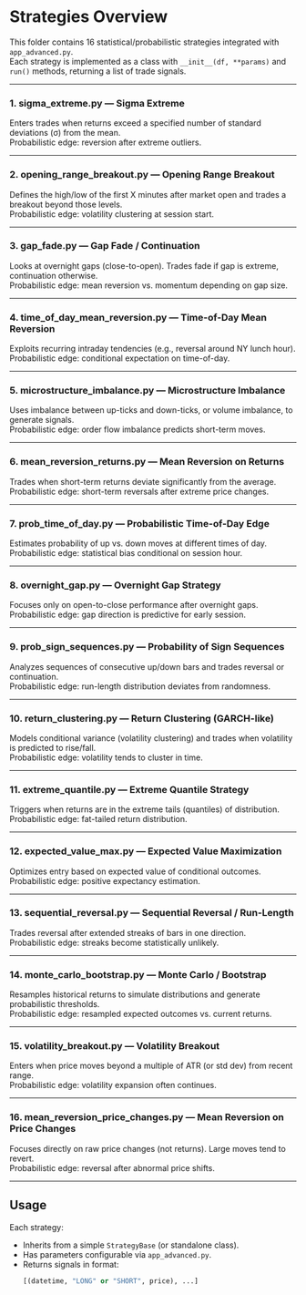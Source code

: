# Strategies Overview

This folder contains 16 statistical/probabilistic strategies integrated with `app_advanced.py`.  
Each strategy is implemented as a class with `__init__(df, **params)` and `run()` methods, returning a list of trade signals.

---

### 1. sigma_extreme.py — **Sigma Extreme**
Enters trades when returns exceed a specified number of standard deviations (σ) from the mean.  
Probabilistic edge: reversion after extreme outliers.

---

### 2. opening_range_breakout.py — **Opening Range Breakout**
Defines the high/low of the first X minutes after market open and trades a breakout beyond those levels.  
Probabilistic edge: volatility clustering at session start.

---

### 3. gap_fade.py — **Gap Fade / Continuation**
Looks at overnight gaps (close-to-open). Trades fade if gap is extreme, continuation otherwise.  
Probabilistic edge: mean reversion vs. momentum depending on gap size.

---

### 4. time_of_day_mean_reversion.py — **Time-of-Day Mean Reversion**
Exploits recurring intraday tendencies (e.g., reversal around NY lunch hour).  
Probabilistic edge: conditional expectation on time-of-day.

---

### 5. microstructure_imbalance.py — **Microstructure Imbalance**
Uses imbalance between up-ticks and down-ticks, or volume imbalance, to generate signals.  
Probabilistic edge: order flow imbalance predicts short-term moves.

---

### 6. mean_reversion_returns.py — **Mean Reversion on Returns**
Trades when short-term returns deviate significantly from the average.  
Probabilistic edge: short-term reversals after extreme price changes.

---

### 7. prob_time_of_day.py — **Probabilistic Time-of-Day Edge**
Estimates probability of up vs. down moves at different times of day.  
Probabilistic edge: statistical bias conditional on session hour.

---

### 8. overnight_gap.py — **Overnight Gap Strategy**
Focuses only on open-to-close performance after overnight gaps.  
Probabilistic edge: gap direction is predictive for early session.

---

### 9. prob_sign_sequences.py — **Probability of Sign Sequences**
Analyzes sequences of consecutive up/down bars and trades reversal or continuation.  
Probabilistic edge: run-length distribution deviates from randomness.

---

### 10. return_clustering.py — **Return Clustering (GARCH-like)**
Models conditional variance (volatility clustering) and trades when volatility is predicted to rise/fall.  
Probabilistic edge: volatility tends to cluster in time.

---

### 11. extreme_quantile.py — **Extreme Quantile Strategy**
Triggers when returns are in the extreme tails (quantiles) of distribution.  
Probabilistic edge: fat-tailed return distribution.

---

### 12. expected_value_max.py — **Expected Value Maximization**
Optimizes entry based on expected value of conditional outcomes.  
Probabilistic edge: positive expectancy estimation.

---

### 13. sequential_reversal.py — **Sequential Reversal / Run-Length**
Trades reversal after extended streaks of bars in one direction.  
Probabilistic edge: streaks become statistically unlikely.

---

### 14. monte_carlo_bootstrap.py — **Monte Carlo / Bootstrap**
Resamples historical returns to simulate distributions and generate probabilistic thresholds.  
Probabilistic edge: resampled expected outcomes vs. current returns.

---

### 15. volatility_breakout.py — **Volatility Breakout**
Enters when price moves beyond a multiple of ATR (or std dev) from recent range.  
Probabilistic edge: volatility expansion often continues.

---

### 16. mean_reversion_price_changes.py — **Mean Reversion on Price Changes**
Focuses directly on raw price changes (not returns). Large moves tend to revert.  
Probabilistic edge: reversal after abnormal price shifts.

---

## Usage
Each strategy:
- Inherits from a simple `StrategyBase` (or standalone class).
- Has parameters configurable via `app_advanced.py`.
- Returns signals in format:  
  ```python
  [(datetime, "LONG" or "SHORT", price), ...]
